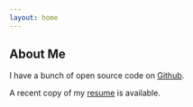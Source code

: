 ```yaml
---
layout: home
---
```


## About Me
I have a bunch of open source code on [Github](https://github.com/mdellavo).  

A recent copy of my [resume](resume.html) is available.
